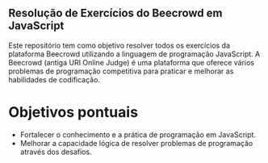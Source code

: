 ## Resolução de Exercícios do Beecrowd em JavaScript

Este repositório tem como objetivo resolver todos os exercícios da plataforma Beecrowd utilizando a linguagem de programação JavaScript. 
A Beecrowd (antiga URI Online Judge) é uma plataforma que oferece vários problemas de programação competitiva para praticar e melhorar as habilidades de codificação.

# Objetivos pontuais

- Fortalecer o conhecimento e a prática de programação em JavaScript.
- Melhorar a capacidade lógica de resolver problemas de programação através dos desafios.
